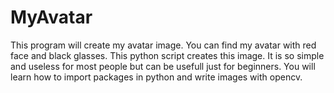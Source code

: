 # MyAvatar
This program will create my avatar image.
You can find my avatar with red face and black glasses.
This python script creates this image.
It is so simple and useless for most people but can be usefull just for beginners.
You will learn how to import packages in python and write images with opencv.
